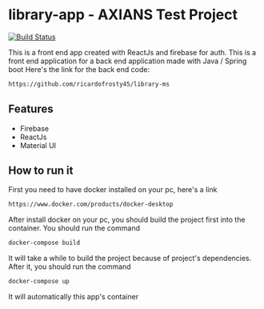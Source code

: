 # library-app - AXIANS Test Project

[![Build Status](https://travis-ci.org/joemccann/dillinger.svg?branch=master)](https://github.com/ricardofrosty45/library-app/tree/main)

This is a front end app created with ReactJs and firebase for auth. This is a front end application for a back end application made with Java / Spring boot
Here's the link for the back end code:

```sh
https://github.com/ricardofrosty45/library-ms
```

## Features

- Firebase
- ReactJs
- Material UI


## How to run it

First you need to have docker installed on your pc, here's a link

```sh
https://www.docker.com/products/docker-desktop
```

After install docker on your pc, you should build the project first into the container.
You should run the command

```sh
docker-compose build
```
It will take a while to build the project because of project's dependencies.
After it, you should run the command

```sh
docker-compose up
```

It will automatically this app's container
